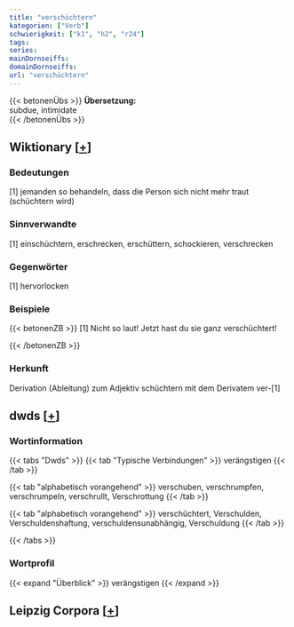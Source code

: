 ```yaml
---
title: "verschüchtern"
kategorien: ["Verb"]
schwierigkeit: ["k1", "h2", "r24"]
tags:
series:
mainDornseiffs:
domainDornseiffs:
url: "verschüchtern"
---
```


{{< betonenÜbs >}}
**Übersetzung:**  
subdue, intimidate  
{{< /betonenÜbs >}}

## Wiktionary [[+](https://de.wiktionary.org/wiki/verschüchtern)]

### Bedeutungen
[1] jemanden so behandeln, dass die Person sich nicht mehr traut (schüchtern wird)  

### Sinnverwandte
[1] einschüchtern, erschrecken, erschüttern, schockieren, verschrecken  

### Gegenwörter
[1] hervorlocken  

### Beispiele
{{< betonenZB >}}
[1] Nicht so laut! Jetzt hast du sie ganz verschüchtert!  

{{< /betonenZB >}}
### Herkunft
Derivation (Ableitung) zum Adjektiv schüchtern mit dem Derivatem ver-[1]  



## dwds [[+](https://www.dwds.de/wb/verschüchtern)]

### Wortinformation
{{< tabs "Dwds" >}}
{{< tab "Typische Verbindungen" >}}
verängstigen
{{< /tab >}}

{{< tab "alphabetisch vorangehend" >}}
verschuben, verschrumpfen, verschrumpeln, verschrullt, Verschrottung
{{< /tab >}}

{{< tab "alphabetisch vorangehend" >}}
verschüchtert, Verschulden, Verschuldenshaftung, verschuldensunabhängig, Verschuldung
{{< /tab >}}

{{< /tabs >}}

### Wortprofil
{{< expand "Überblick" >}} verängstigen {{< /expand >}}

## Leipzig Corpora [[+](https://corpora.uni-leipzig.de/en/res?word=verschüchtern&corpusId=deu_newscrawl-public_2018)]

